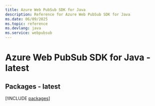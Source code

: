 ```yaml
---
title: Azure Web PubSub SDK for Java
description: Reference for Azure Web PubSub SDK for Java
ms.date: 06/09/2025
ms.topic: reference
ms.devlang: java
ms.service: webpubsub
---
```

# Azure Web PubSub SDK for Java - latest
## Packages - latest
[!INCLUDE [packages](web-pubsub-index.md)]